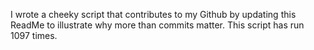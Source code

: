 I wrote a cheeky script that contributes to my Github by updating this ReadMe to illustrate why more than commits matter. This script has run 1097 times.
